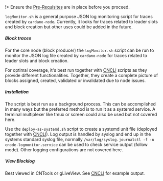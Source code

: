 !> Ensure the [Pre-Requisites](../basics.md#pre-requisites) are in place before you proceed.

`logMonitor.sh` is a general purpose JSON log monitoring script for traces created by `cardano-node`. Currently, it looks for traces related to leader slots and block creation but other uses could be added in the future. 

##### Block traces
For the core node (block producer) the `logMonitor.sh` script can be run to monitor the JSON log file created by `cardano-node` for traces related to leader slots and block creation.   

For optimal coverage, it's best run together with [CNCLI](../Scripts/cncli.md) scripts as they provide different functionalities. Together, they create a complete picture of blocks assigned, created, validated or invalidated due to node issues. 

##### Installation
The script is best run as a background process. This can be accomplished in many ways but the preferred method is to run it as a systemd service. A terminal multiplexer like tmux or screen could also be used but not covered here.

Use the `deploy-as-systemd.sh` script to create a systemd unit file (deployed together with [CNCLI](../Scripts/cncli.md)).
Log output is handled by syslog and end up in the systems standard syslog file, normally `/var/log/syslog`. `journalctl -f -u cnode-logmonitor.service` can be used to check service output (follow mode). Other logging configurations are not covered here. 

##### View Blocklog
Best viewed in CNTools or gLiveView. See [CNCLI](../Scripts/cncli.md) for example output.
